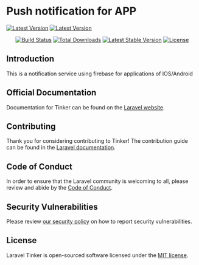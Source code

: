 
# Push notification for APP

[![Latest Version](https://img.shields.io/github/v/tag/rahul-kulchandu2/push-notification-app
)](https://github.com/rahul-kulchandu2/push-notification-app/tags)
[![Latest Version](https://img.shields.io/packagist/dt/rahul-kulchandu2/push-notification-app
)](https://packagist.org/packages/kulchanduhttp/push-notification-app)

<p align="center">
<a href="https://github.com/laravel/rahul-kulchandu2/push-notification-app"><img src="https://github.com/laravel/tinker/workflows/tests/badge.svg" alt="Build Status"></a>
<a href="https://packagist.org/packages/rahul-kulchandu2/push-notification-app"><img src="https://img.shields.io/packagist/dt/laravel/tinker" alt="Total Downloads"></a>
<a href="https://packagist.org/packages/rahul-kulchandu2/push-notification-app"><img src="https://img.shields.io/packagist/v/laravel/tinker" alt="Latest Stable Version"></a>
<a href="https://packagist.org/packages/rahul-kulchandu2/push-notification-app"><img src="https://img.shields.io/packagist/l/laravel/tinker" alt="License"></a>
</p>

## Introduction

This is a notification service using firebase for applications of IOS/Android

## Official Documentation

Documentation for Tinker can be found on the [Laravel website](https://laravel.com/docs/artisan#tinker).

## Contributing

Thank you for considering contributing to Tinker! The contribution guide can be found in the [Laravel documentation](https://laravel.com/docs/contributions).

## Code of Conduct

In order to ensure that the Laravel community is welcoming to all, please review and abide by the [Code of Conduct](https://laravel.com/docs/contributions#code-of-conduct).

## Security Vulnerabilities

Please review [our security policy](https://github.com/laravel/tinker/security/policy) on how to report security vulnerabilities.

## License

Laravel Tinker is open-sourced software licensed under the [MIT license](LICENSE.md).
